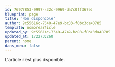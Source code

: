 ```yaml
---
id: 76977853-9997-432c-9969-da7c0ff367e3
blueprint: page
title: 'Non disponible'
author: 9c55616c-7340-47e9-bc83-f0bc3da40785
template: nomorearticle
updated_by: 9c55616c-7340-47e9-bc83-f0bc3da40785
updated_at: 1722732260
parent: home
dans_menu: false
---
```

L'article n’est plus disponible.